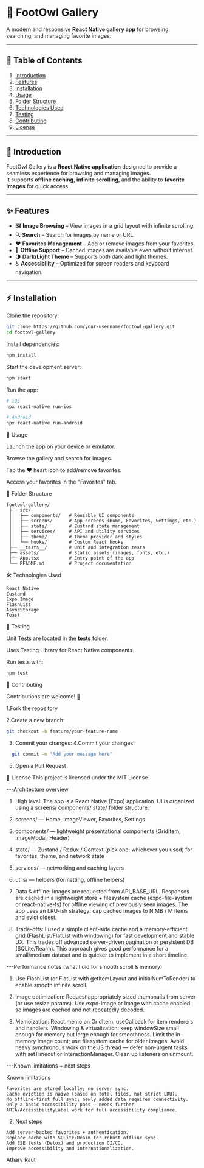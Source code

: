 # 📸 FootOwl Gallery

A modern and responsive **React Native gallery app** for browsing, searching, and managing favorite images.

---

## 📑 Table of Contents
1. [Introduction](#introduction)  
2. [Features](#features)  
3. [Installation](#installation)  
4. [Usage](#usage)  
5. [Folder Structure](#folder-structure)  
6. [Technologies Used](#technologies-used)  
7. [Testing](#testing)  
8. [Contributing](#contributing)  
9. [License](#license)  

---

## 🚀 Introduction
FootOwl Gallery is a **React Native application** designed to provide a seamless experience for browsing and managing images.  
It supports **offline caching**, **infinite scrolling**, and the ability to **favorite images** for quick access.

---

## ✨ Features
- 🖼️ **Image Browsing** – View images in a grid layout with infinite scrolling.  
- 🔍 **Search** – Search for images by name or URL.  
- ❤️ **Favorites Management** – Add or remove images from your favorites.  
- 📶 **Offline Support** – Cached images are available even without internet.  
- 🌗 **Dark/Light Theme** – Supports both dark and light themes.  
- ♿ **Accessibility** – Optimized for screen readers and keyboard navigation.  

---

## ⚡ Installation
Clone the repository:
```bash
git clone https://github.com/your-username/footowl-gallery.git
cd footowl-gallery
```
Install dependencies:
```bash
npm install
```
Start the development server:
```bash
npm start
```
Run the app:
```bash
# iOS
npx react-native run-ios

# Android
npx react-native run-android
```
📱 Usage

Launch the app on your device or emulator.

Browse the gallery and search for images.

Tap the ❤️ heart icon to add/remove favorites.

Access your favorites in the "Favorites" tab.

📂 Folder Structure
```
footowl-gallery/
 ├── src/
 │   ├── components/   # Reusable UI components
 │   ├── screens/      # App screens (Home, Favorites, Settings, etc.)
 │   ├── state/        # Zustand state management
 │   ├── services/     # API and utility services
 │   ├── theme/        # Theme provider and styles
 │   └── hooks/        # Custom React hooks
 ├── __tests__/        # Unit and integration tests
 ├── assets/           # Static assets (images, fonts, etc.)
 ├── App.tsx           # Entry point of the app
 └── README.md         # Project documentation
```
🛠️ Technologies Used
```
React Native
Zustand
Expo Image
FlashList
AsyncStorage
Toast
```
🧪 Testing

Unit Tests are located in the __tests__ folder.

Uses Testing Library for React Native components.

Run tests with:
```bash
npm test
```
🤝 Contributing

Contributions are welcome! 🚀

1.Fork the repository

2.Create a new branch:
```bash
git checkout -b feature/your-feature-name
```
3. Commit your changes:
4.Commit your changes:
 ```bash
   git commit -m "Add your message here"
```
5. Open a Pull Request

📜 License
This project is licensed under the MIT License.


---Architecture overview
1. High level: The app is a React Native (Expo) application. UI is organized using a screens/ components/ state/ folder structure:

2. screens/ — Home, ImageViewer, Favorites, Settings

3. components/ — lightweight presentational components (GridItem, ImageModal, Header)

4. state/ — Zustand / Redux / Context (pick one; whichever you used) for favorites, theme, and network state

5. services/ — networking and caching layers

6. utils/ — helpers (formatting, offline helpers)

7. Data & offline: Images are requested from API_BASE_URL. Responses are cached in a lightweight store + filesystem cache (expo-file-system or react-native-fs) for offline viewing of previously seen images. The app uses an LRU-ish strategy: cap cached images to N MB / M items and evict oldest.

8. Trade-offs: I used a simple client-side cache and a memory-efficient grid (FlashList/FlatList with windowing) for fast development and stable UX. This trades off advanced server-driven pagination or persistent DB (SQLite/Realm). This approach gives good performance for a small/medium dataset and is quicker to implement in a short timeline.

---Performance notes (what I did for smooth scroll & memory)

1. Use FlashList (or FlatList with getItemLayout and initialNumToRender) to enable smooth infinite scroll.

2. Image optimization:
Request appropriately sized thumbnails from server (or use resize params).
Use expo-image or Image with cache enabled so images are cached and not repeatedly decoded.

3. Memoization:
React.memo on GridItem.
useCallback for item renderers and handlers.
Windowing & virtualization: keep windowSize small enough for memory but large enough for smoothness.
Limit the in-memory image count; use filesystem cache for older images.
Avoid heavy synchronous work on the JS thread — defer non-urgent tasks with setTimeout or InteractionManager.
Clean up listeners on unmount.

---Known limitations + next steps

Known limitations
```
Favorites are stored locally; no server sync.
Cache eviction is naive (based on total files, not strict LRU).
No offline-first full sync; newly added data requires connectivity.
Only a basic accessibility pass — needs further ARIA/AccessibilityLabel work for full accessibility compliance.
```
2. Next steps
```
Add server-backed favorites + authentication.
Replace cache with SQLite/Realm for robust offline sync.
Add E2E tests (Detox) and production CI/CD.
Improve accessibility and internationalization.
```
Atharv Raut

